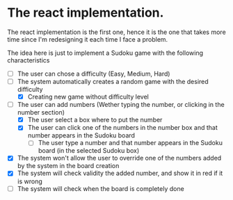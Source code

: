 # The react implementation.
The react implementation is the first one, hence it is the one that takes more time since I'm redesigning it each time I face a problem.

The idea here is just to implement a Sudoku game with the following characteristics
- [ ] The user can chose a difficulty (Easy, Medium, Hard)
- [ ] The system automatically creates a random game with the desired difficulty
    - [x] Creating new game without difficulty level
- [ ] The user can add numbers (Wether typing the number, or clicking in the number section)
    - [x] The user select a box where to put the number
    - [x] The user can click one of the numbers in the number box and that number appears in the Sudoku board
        - [ ] The user type a number and that number appears in the Sudoku board (in the selected Sudoku box)
- [x] The system won't allow the user to override one of the numbers added by the system in the board creation
- [x] The system will check validity the added number, and show it in red if it is wrong
- [ ] The system will check when the board is completely done 